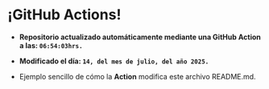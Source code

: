 # ¡GitHub Actions!
* **Repositorio actualizado automáticamente mediante una GitHub Action a las: `06:54:03hrs.`**
* **Modificado el día: `14, del mes de julio, del año 2025.`**

* Ejemplo sencillo de cómo la **Action** modifica este archivo README.md.
